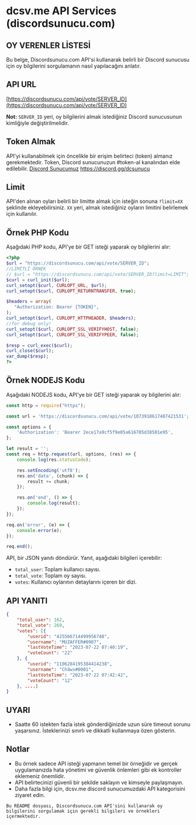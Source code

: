 # dcsv.me API Services (discordsunucu.com)

## OY VERENLER LİSTESİ

Bu belge, Discordsunucu.com API'si kullanarak belirli bir Discord sunucusu için oy bilgilerini sorgulamanın nasıl yapılacağını anlatır.


## API URL

[https://discordsunucu.com/api/vote/SERVER_ID](https://discordsunucu.com/api/vote/SERVER_ID)

**Not:** `SERVER_ID` yeri, oy bilgilerini almak istediğiniz Discord sunucusunun kimliğiyle değiştirilmelidir.


## Token Almak

API'yi kullanabilmek için öncelikle bir erişim belirteci (token) almanız gerekmektedir. Token, Discord sunucunuzun #token-al kanalından elde edilebilir. [Discord Sunucumuz](https://discord.gg/dcsunucu) https://discord.gg/dcsunucu


## Limit

API'den alınan oyları belirli bir limitte almak için isteğin sonuna `?limit=XX` şeklinde ekleyebilirsiniz. `XX` yeri, almak istediğiniz oyların limitini belirlemek için kullanılır.

 ## Örnek PHP Kodu

Aşağıdaki PHP kodu, API'ye bir GET isteği yaparak oy bilgilerini alır:
```php
<?php
$url = "https://discordsunucu.com/api/vote/SERVER_ID";
//LİMİTLİ ÖRNEK
// $url = "https://discordsunucu.com/api/vote/SERVER_ID?limit=LIMIT";
$curl = curl_init($url);
curl_setopt($curl, CURLOPT_URL, $url);
curl_setopt($curl, CURLOPT_RETURNTRANSFER, true);

$headers = array(
   "Authorization: Bearer {TOKEN}",
);
curl_setopt($curl, CURLOPT_HTTPHEADER, $headers);
//for debug only!
curl_setopt($curl, CURLOPT_SSL_VERIFYHOST, false);
curl_setopt($curl, CURLOPT_SSL_VERIFYPEER, false);

$resp = curl_exec($curl);
curl_close($curl);
var_dump($resp);
?>
```

 ## Örnek NODEJS Kodu

Aşağıdaki NODEJS kodu, API'ye bir GET isteği yaparak oy bilgilerini alır:
```js
const http = require("https");

const url = 'https://discordsunucu.com/api/vote/1073918617487421531';

const options = {
    'Authorization': 'Bearer 2ece17a9cf5f9e05a616705d38501e95',
};

let result = '';
const req = http.request(url, options, (res) => {
    console.log(res.statusCode);

    res.setEncoding('utf8');
    res.on('data', (chunk) => {
        result += chunk;
    });

    res.on('end', () => {
        console.log(result);
    });
});

req.on('error', (e) => {
    console.error(e);
});

req.end();
```


API, bir JSON yanıtı döndürür. Yanıt, aşağıdaki bilgileri içerebilir:

- `total_user`: Toplam kullanıcı sayısı.
- `total_vote`: Toplam oy sayısı.
- `votes`: Kullanıcı oylarının detaylarını içeren bir dizi.

 ## API YANITI

```json
{
    "total_user": 162,
    "total_vote": 269,
    "votes": [{
        "userid": "425566714499956748",
        "username": "MUZAFFER#0907",
        "lastVoteTime": "2023-07-22 07:40:19",
        "voteCount": "22"
    }, {
        "userid": "1106284195384414238",
        "username": "Châws#0001",
        "lastVoteTime": "2023-07-22 07:42:42",
        "voteCount": "12"
    }, ....]
}
```
## UYARI

- Saatte 60 istekten fazla istek gönderdiğinizde uzun süre timeout sorunu yaşarsınız. İsteklerinizi sınırlı ve dikkatli kullanmaya özen gösterin.


## Notlar

- Bu örnek sadece API isteği yapmanın temel bir örneğidir ve gerçek uygulamanızda hata yönetimi ve güvenlik önlemleri gibi ek kontroller eklemeniz önemlidir.
- API belirtecinizi güvenli bir şekilde saklayın ve kimseyle paylaşmayın.
- Daha fazla bilgi için, dcsv.me discord sunucumuzdaki API kategorisini ziyaret edin.

`Bu README dosyası, Discordsunucu.com API'sini kullanarak oy bilgilerini sorgulamak için gerekli bilgileri ve örnekleri içermektedir.`

